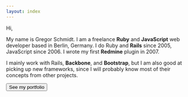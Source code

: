 ```yaml
---
layout: index
---
```



Hi,

My name is Gregor Schmidt. I am a freelance **Ruby** and **JavaScript** web
developer based in Berlin, Germany. I do Ruby and **Rails** since 2005,
JavaScript since 2006. I wrote my first **Redmine** plugin in 2007.

I mainly work with Rails, **Backbone**, and **Bootstrap**, but I am also good at
picking up new frameworks, since I will probably know most of their concepts
from other projects.

<form action="{{ "/portfolio/overview/" | prepend: site.baseurl }}">
  <button class="cta">See my portfolio</button>
</form>
